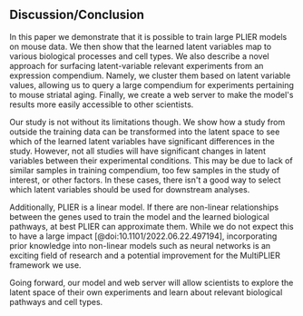 ## Discussion/Conclusion

In this paper we demonstrate that it is possible to train large PLIER models on mouse data.
We then show that the learned latent variables map to various biological processes and cell types.
We also describe a novel approach for surfacing latent-variable relevant experiments from an expression compendium. 
Namely, we cluster them based on latent variable values, allowing us to query a large compendium for experiments pertaining to mouse striatal aging.
Finally, we create a web server to make the model's results more easily accessible to other scientists.

Our study is not without its limitations though.
We show how a study from outside the training data can be transformed into the latent space to see which of the learned latent variables have significant differences in the study.
However, not all studies will have significant changes in latent variables between their experimental conditions.
This may be due to lack of similar samples in training compendium, too few samples in the study of interest, or other factors.
In these cases, there isn't a good way to select which latent variables should be used for downstream analyses.

Additionally, PLIER is a linear model.
If there are non-linear relationships between the genes used to train the model and the learned biological pathways, at best PLIER can approximate them.
While we do not expect this to have a large impact [@doi:10.1101/2022.06.22.497194], incorporating prior knowledge into non-linear models such as neural networks is an exciting field of research and a potential improvement for the MultiPLIER framework we use.

Going forward, our model and web server will allow scientists to explore the latent space of their own experiments and learn about relevant biological pathways and cell types.
